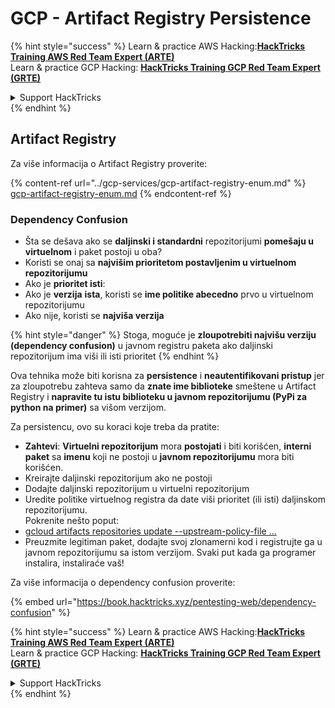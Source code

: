 # GCP - Artifact Registry Persistence

{% hint style="success" %}
Learn & practice AWS Hacking:<img src="../../../.gitbook/assets/image (1) (1) (1) (1).png" alt="" data-size="line">[**HackTricks Training AWS Red Team Expert (ARTE)**](https://training.hacktricks.xyz/courses/arte)<img src="../../../.gitbook/assets/image (1) (1) (1) (1).png" alt="" data-size="line">\
Learn & practice GCP Hacking: <img src="../../../.gitbook/assets/image (2) (1).png" alt="" data-size="line">[**HackTricks Training GCP Red Team Expert (GRTE)**<img src="../../../.gitbook/assets/image (2) (1).png" alt="" data-size="line">](https://training.hacktricks.xyz/courses/grte)

<details>

<summary>Support HackTricks</summary>

* Check the [**subscription plans**](https://github.com/sponsors/carlospolop)!
* **Join the** 💬 [**Discord group**](https://discord.gg/hRep4RUj7f) or the [**telegram group**](https://t.me/peass) or **follow** us on **Twitter** 🐦 [**@hacktricks\_live**](https://twitter.com/hacktricks_live)**.**
* **Share hacking tricks by submitting PRs to the** [**HackTricks**](https://github.com/carlospolop/hacktricks) and [**HackTricks Cloud**](https://github.com/carlospolop/hacktricks-cloud) github repos.

</details>
{% endhint %}

## Artifact Registry

Za više informacija o Artifact Registry proverite:

{% content-ref url="../gcp-services/gcp-artifact-registry-enum.md" %}
[gcp-artifact-registry-enum.md](../gcp-services/gcp-artifact-registry-enum.md)
{% endcontent-ref %}

### Dependency Confusion

* Šta se dešava ako se **daljinski i standardni** repozitorijumi **pomešaju u virtuelnom** i paket postoji u oba?
* Koristi se onaj sa **najvišim prioritetom postavljenim u virtuelnom repozitorijumu**
* Ako je **prioritet isti**:
* Ako je **verzija** **ista**, koristi se **ime politike abecedno** prvo u virtuelnom repozitorijumu
* Ako nije, koristi se **najviša verzija**

{% hint style="danger" %}
Stoga, moguće je **zloupotrebiti najvišu verziju (dependency confusion)** u javnom registru paketa ako daljinski repozitorijum ima viši ili isti prioritet
{% endhint %}

Ova tehnika može biti korisna za **persistence** i **neautentifikovani pristup** jer za zloupotrebu zahteva samo da **znate ime biblioteke** smeštene u Artifact Registry i **napravite tu istu biblioteku u javnom repozitorijumu (PyPi za python na primer)** sa višom verzijom.

Za persistencu, ovo su koraci koje treba da pratite:

* **Zahtevi**: **Virtuelni repozitorijum** mora **postojati** i biti korišćen, **interni paket** sa **imenu** koji ne postoji u **javnom repozitorijumu** mora biti korišćen.
* Kreirajte daljinski repozitorijum ako ne postoji
* Dodajte daljinski repozitorijum u virtuelni repozitorijum
* Uredite politike virtuelnog registra da date viši prioritet (ili isti) daljinskom repozitorijumu.\
Pokrenite nešto poput:
* [gcloud artifacts repositories update --upstream-policy-file ...](https://cloud.google.com/sdk/gcloud/reference/artifacts/repositories/update#--upstream-policy-file)
* Preuzmite legitiman paket, dodajte svoj zlonamerni kod i registrujte ga u javnom repozitorijumu sa istom verzijom. Svaki put kada ga programer instalira, instaliraće vaš!

Za više informacija o dependency confusion proverite:

{% embed url="https://book.hacktricks.xyz/pentesting-web/dependency-confusion" %}

{% hint style="success" %}
Learn & practice AWS Hacking:<img src="../../../.gitbook/assets/image (1) (1) (1) (1).png" alt="" data-size="line">[**HackTricks Training AWS Red Team Expert (ARTE)**](https://training.hacktricks.xyz/courses/arte)<img src="../../../.gitbook/assets/image (1) (1) (1) (1).png" alt="" data-size="line">\
Learn & practice GCP Hacking: <img src="../../../.gitbook/assets/image (2) (1).png" alt="" data-size="line">[**HackTricks Training GCP Red Team Expert (GRTE)**<img src="../../../.gitbook/assets/image (2) (1).png" alt="" data-size="line">](https://training.hacktricks.xyz/courses/grte)

<details>

<summary>Support HackTricks</summary>

* Check the [**subscription plans**](https://github.com/sponsors/carlospolop)!
* **Join the** 💬 [**Discord group**](https://discord.gg/hRep4RUj7f) or the [**telegram group**](https://t.me/peass) or **follow** us on **Twitter** 🐦 [**@hacktricks\_live**](https://twitter.com/hacktricks_live)**.**
* **Share hacking tricks by submitting PRs to the** [**HackTricks**](https://github.com/carlospolop/hacktricks) and [**HackTricks Cloud**](https://github.com/carlospolop/hacktricks-cloud) github repos.

</details>
{% endhint %}
